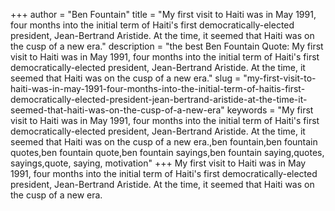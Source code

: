 +++
author = "Ben Fountain"
title = "My first visit to Haiti was in May 1991, four months into the initial term of Haiti's first democratically-elected president, Jean-Bertrand Aristide. At the time, it seemed that Haiti was on the cusp of a new era."
description = "the best Ben Fountain Quote: My first visit to Haiti was in May 1991, four months into the initial term of Haiti's first democratically-elected president, Jean-Bertrand Aristide. At the time, it seemed that Haiti was on the cusp of a new era."
slug = "my-first-visit-to-haiti-was-in-may-1991-four-months-into-the-initial-term-of-haitis-first-democratically-elected-president-jean-bertrand-aristide-at-the-time-it-seemed-that-haiti-was-on-the-cusp-of-a-new-era"
keywords = "My first visit to Haiti was in May 1991, four months into the initial term of Haiti's first democratically-elected president, Jean-Bertrand Aristide. At the time, it seemed that Haiti was on the cusp of a new era.,ben fountain,ben fountain quotes,ben fountain quote,ben fountain sayings,ben fountain saying,quotes, sayings,quote, saying, motivation"
+++
My first visit to Haiti was in May 1991, four months into the initial term of Haiti's first democratically-elected president, Jean-Bertrand Aristide. At the time, it seemed that Haiti was on the cusp of a new era.
